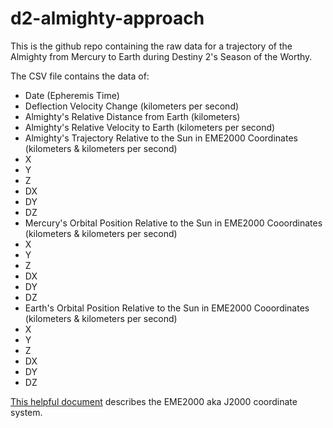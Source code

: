 # d2-almighty-approach

This is the github repo containing the raw data for a trajectory of the Almighty from Mercury to Earth during Destiny 2's Season of the Worthy.

The CSV file contains the data of:
* Date (Epheremis Time)
* Deflection Velocity Change (kilometers per second)
* Almighty's Relative Distance from Earth (kilometers)
* Almighty's Relative Velocity to Earth (kilometers per second)
* Almighty's Trajectory Relative to the Sun in EME2000 Coordinates (kilometers & kilometers per second)
 * X 
 * Y
 * Z
 * DX
 * DY
 * DZ
* Mercury's Orbital Position Relative to the Sun in EME2000 Cooordinates (kilometers & kilometers per second)
 * X 
 * Y
 * Z
 * DX
 * DY
 * DZ
* Earth's Orbital Position Relative to the Sun in EME2000 Cooordinates (kilometers & kilometers per second)
 * X 
 * Y
 * Z
 * DX
 * DY
 * DZ

[This helpful document](ftp://naif.jpl.nasa.gov/pub/naif/toolkit_docs/Tutorials/pdf/individual_docs/17_frames_and_coordinate_systems.pdf) describes the EME2000 aka J2000 coordinate system.
